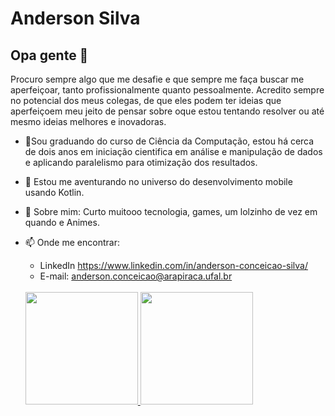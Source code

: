 # Anderson Silva


## Opa gente 👋

 
Procuro sempre algo que me desafie e que sempre me faça buscar me aperfeiçoar, tanto profissionalmente quanto pessoalmente. Acredito sempre no potencial dos meus colegas, de que eles podem ter ideias que aperfeiçoem meu jeito de pensar sobre oque estou tentando resolver ou até mesmo ideias melhores e inovadoras. 

- 🔭Sou graduando do curso de Ciência da Computação, estou há cerca de dois anos em iniciação cientifica em análise e manipulação de dados e aplicando paralelismo para otimização dos resultados.
- 🌱 Estou me aventurando no universo do desenvolvimento mobile usando Kotlin. 
- 💬 Sobre mim: Curto muitooo tecnologia, games, um lolzinho de vez em quando  e Animes.
- 📫 Onde me encontrar: 
  - LinkedIn https://www.linkedin.com/in/anderson-conceicao-silva/
  - E-mail: anderson.conceicao@arapiraca.ufal.br
  
  
   <div style="display: inline-block"><br>
  <a href="https://github.com/Mrprey">
  <img height="180em" src="https://github-readme-stats.vercel.app/api?username=Mrprey&show_icons=true&theme=tokyonight&include_all_commits=true&count_private=true"/>
  <img height="180em" src="https://github-readme-stats.vercel.app/api/top-langs/?username=Mrprey&layout=compact&langs_count=16&theme=highcontrast"/>
</div>


